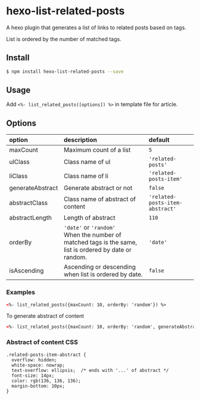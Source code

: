 # hexo-list-related-posts

A hexo plugin that generates a list of links to related posts based on tags.

List is ordered by the number of matched tags.

## Install

```sh
$ npm install hexo-list-related-posts --save
```

## Usage

Add `<%- list_related_posts([options]) %>` in template file for article.

## Options
| option | description | default |
| :--- | :--- | :--- |
| maxCount| Maximum count of a list | `5` |
| ulClass| Class name of ul | `'related-posts'` |
| liClass| Class name of li | `'related-posts-item'` |
| generateAbstract| Generate abstract or not | `false` |
| abstractClass| Class name of abstract of content | `'related-posts-item-abstract'` |
| abstractLength| Length of abstract | `110` |
| orderBy| `'date'` or `'random'`<br> When the number of matched tags is the same, list is ordered by date or random. | `'date'` |
| isAscending| Ascending or descending when list is ordered by date. | `false`

### Examples

```html
<%- list_related_posts({maxCount: 10, orderBy: 'random'}) %>
```

To generate abstract of content
```html
<%- list_related_posts({maxCount: 10, orderBy: 'random', generateAbstract: true}) %>
```

### Abstract of content CSS
```
.related-posts-item-abstract {
  overflow: hidden;
  white-space: nowrap;
  text-overflow: ellipsis;  /* ends with '...' of abstract */
  font-size: 14px;
  color: rgb(136, 136, 136);
  margin-bottom: 10px;
}
```
